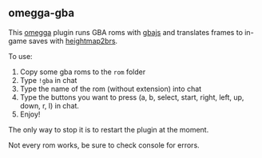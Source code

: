 ## omegga-gba

This [omegga](https://github.com/brickadia-community/omegga) plugin runs GBA roms with [gbajs](https://github.com/endrift/gbajs) and translates frames to in-game saves with [heightmap2brs](https://github.com/Meshiest/heightmap2brs).

To use:

1. Copy some gba roms to the `rom` folder
2. Type `!gba` in chat
3. Type the name of the rom (without extension) into chat
4. Type the buttons you want to press (a, b, select, start, right, left, up, down, r, l) in chat.
5. Enjoy!

The only way to stop it is to restart the plugin at the moment.

Not every rom works, be sure to check console for errors.
